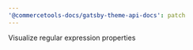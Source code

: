 ```yaml
---
'@commercetools-docs/gatsby-theme-api-docs': patch
---
```


Visualize regular expression properties

